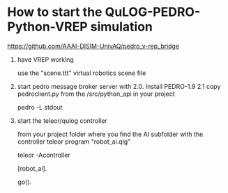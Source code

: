 # How to start the QuLOG-PEDRO-Python-VREP simulation

https://github.com/AAAI-DISIM-UnivAQ/pedro_v-rep_bridge

1. have VREP working

	use the "scene.ttt" virtual robotics scene file
	
2. start pedro message broker server with
    2.0. Install PEDRO-1.9
	2.1  copy pedroclient.py from the <pedro>/src/python_api
	in your project
	
    pedro -L stdout

3. start the teleor/qulog controller

   from your project folder where you find the AI subfolder with
   the controller teleor program "robot_ai.qlg"

   teleor -Acontroller
   
   [robot_ai].
   
   go().
   

   
